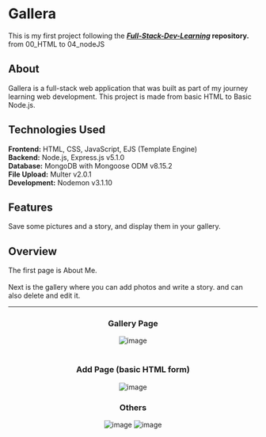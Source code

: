 # Gallera
This is my first project following the **[*Full-Stack-Dev-Learning*](https://github.com/ZERRY-000/Full-Stack-Dev-Learning.git) repository.** from 00_HTML to 04_nodeJS

## About
Gallera is a full-stack web application that was built as part of my journey learning web development.
This project is made from basic HTML to Basic Node.js.
<br>
## Technologies Used
**Frontend:** HTML, CSS, JavaScript, EJS (Template Engine) <br>
**Backend:** Node.js, Express.js v5.1.0 <br>
**Database:** MongoDB with Mongoose ODM v8.15.2 <br>
**File Upload:** Multer v2.0.1 <br>
**Development:** Nodemon v3.1.10 <br>

## Features
  Save some pictures and a story, and display them in your gallery.

## Overview
  The first page is About Me.<br><br>
  Next is the gallery where you can add photos and write a story. and can also delete and edit it.
  <hr>
<div align="center">
  
### Gallery Page
  ![image](https://github.com/user-attachments/assets/77351eda-5451-402e-b894-bdb2cd4a7d66)<br><br>
### Add Page (basic HTML form)
  ![image](https://github.com/user-attachments/assets/b432b9da-9321-4ffc-a2b9-f9b98cd20db3)

### Others

![image](https://github.com/user-attachments/assets/5c2eb608-8c57-4297-8d7f-ece4a5b65bed)
![image](https://github.com/user-attachments/assets/0907a791-dded-4ffa-a473-2c1a45671d98)

</div>




